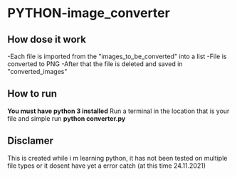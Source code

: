 # PYTHON-image_converter


## How dose it work

-Each file is imported from the "images_to_be_converted" into a list
-File is converted to PNG
-After that the file is deleted and saved in "converted_images"


## How to run

**You must have python 3 installed**
Run a terminal in the location that is your file and simple run **python converter.py**





## Disclamer
This is created while i m learning python, it has not been tested on multiple file types or it dosent have yet a error catch (at this time 24.11.2021)
